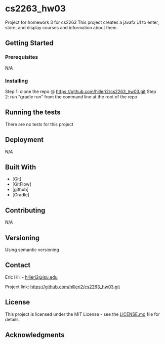 # cs2263_hw03
Project for homework 3 for cs2263
This project creates a javafx UI to enter, store, and display courses and information about them.

## Getting Started
### Prerequisites
N/A
### Installing
Step 1: clone the repo @ https://github.com/hilleri2/cs2263_hw03.git
Step 2: run "gradle run" from the command line at the root of the repo
## Running the tests
There are no tests for this project
## Deployment
N/A
## Built With

* [Git]
* [GitFlow]
* [github]
* [Gradle]

## Contributing
N/A
## Versioning
Using semantic versioning

## Contact
Eric Hill - hilleri2@isu.edu

Project link: https://github.com/hilleri2/cs2263_hw03.git

## License

This project is licensed under the MIT License - see the [LICENSE.md](LICENSE.md) file for details

## Acknowledgments
